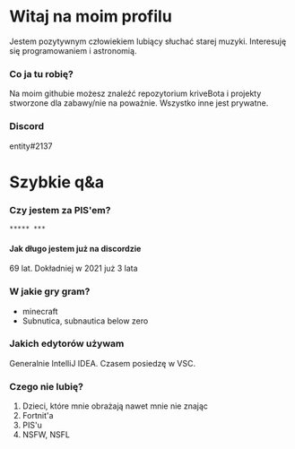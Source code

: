 # Witaj na moim profilu
Jestem pozytywnym człowiekiem lubiący słuchać starej muzyki. Interesuję się programowaniem i astronomią.
### Co ja tu robię?
Na moim githubie możesz znaleźć repozytorium kriveBota i projekty stworzone dla zabawy/nie na poważnie. Wszystko inne jest prywatne.
### Discord
entity#2137
# Szybkie q&a
### Czy jestem za PIS'em?
`***** ***`
#### Jak długo jestem już na discordzie
69 lat. Dokładniej w 2021 już 3 lata
### W jakie gry gram?
- minecraft
- Subnutica, subnautica below zero 
### Jakich edytorów używam
Generalnie IntelliJ IDEA. Czasem posiedzę w VSC.
### Czego nie lubię?
1. Dzieci, które mnie obrażają nawet mnie nie znając
2. Fortnit'a
3. PIS'u
4. NSFW, NSFL 
